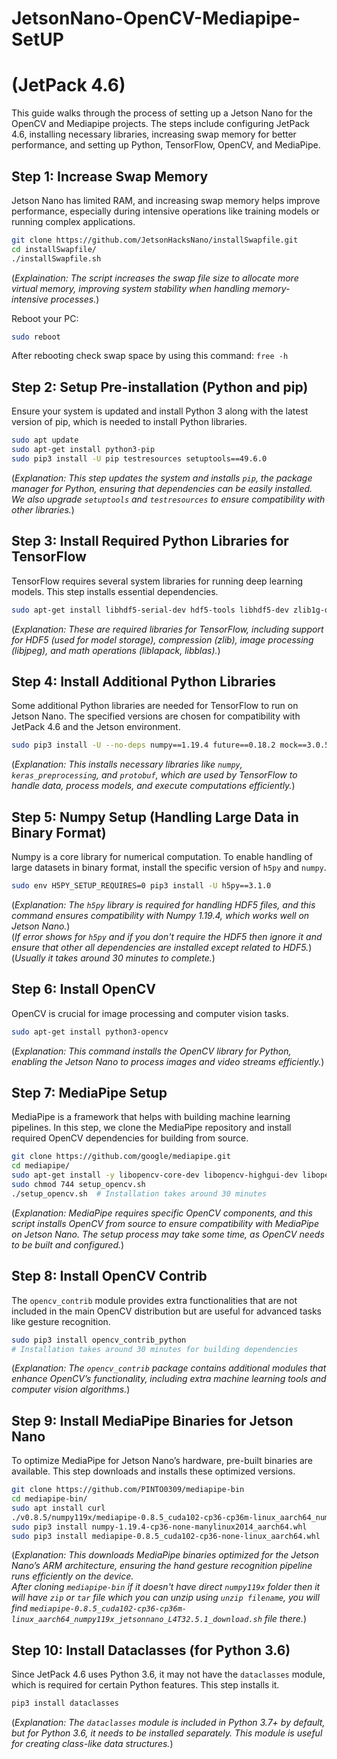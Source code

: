 # JetsonNano-OpenCV-Mediapipe-SetUP
# (JetPack 4.6)

This guide walks through the process of setting up a Jetson Nano for the OpenCV and Mediapipe projects. The steps include configuring JetPack 4.6, installing necessary libraries, increasing swap memory for better performance, and setting up Python, TensorFlow, OpenCV, and MediaPipe.

## Step 1: Increase Swap Memory

Jetson Nano has limited RAM, and increasing swap memory helps improve performance, especially during intensive operations like training models or running complex applications.

```bash
git clone https://github.com/JetsonHacksNano/installSwapfile.git
cd installSwapfile/
./installSwapfile.sh
```

(*Explaination: The script increases the swap file size to allocate more virtual memory, improving system stability when handling memory-intensive processes.*)

Reboot your PC: 
```bash
sudo reboot
```
After rebooting check swap space  by using this command:   `free -h`

## Step 2: Setup Pre-installation (Python and pip)

Ensure your system is updated and install Python 3 along with the latest version of pip, which is needed to install Python libraries.

```bash
sudo apt update
sudo apt-get install python3-pip
sudo pip3 install -U pip testresources setuptools==49.6.0
```
(*Explanation: This step updates the system and installs `pip`, the package manager for Python, ensuring that dependencies can be easily installed. We also upgrade `setuptools` and `testresources` to ensure compatibility with other libraries.*)

## Step 3: Install Required Python Libraries for TensorFlow

TensorFlow requires several system libraries for running deep learning models. This step installs essential dependencies.

```bash
sudo apt-get install libhdf5-serial-dev hdf5-tools libhdf5-dev zlib1g-dev zip libjpeg8-dev liblapack-dev libblas-dev gfortran
```
(*Explanation: These are required libraries for TensorFlow, including support for HDF5 (used for model storage), compression (zlib), image processing (libjpeg), and math operations (liblapack, libblas).*)

## Step 4: Install Additional Python Libraries

Some additional Python libraries are needed for TensorFlow to run on Jetson Nano. The specified versions are chosen for compatibility with JetPack 4.6 and the Jetson environment.

```bash
sudo pip3 install -U --no-deps numpy==1.19.4 future==0.18.2 mock==3.0.5 keras_preprocessing==1.1.2 keras_applications==1.0.8 gast==0.4.0 protobuf pybind11 cython pkgconfig
```
(*Explanation: This installs necessary libraries like `numpy`, `keras_preprocessing`, and `protobuf`, which are used by TensorFlow to handle data, process models, and execute computations efficiently.*)

## Step 5: Numpy Setup (Handling Large Data in Binary Format)

Numpy is a core library for numerical computation. To enable handling of large datasets in binary format, install the specific version of  `h5py` and `numpy`.

```bash
sudo env H5PY_SETUP_REQUIRES=0 pip3 install -U h5py==3.1.0
```
(*Explanation: The `h5py` library is required for handling HDF5 files, and this command ensures compatibility with Numpy 1.19.4, which works well on Jetson Nano.*) <br>
(*If error shows for `h5py` and if you don't require the HDF5 then ignore it and ensure that other all dependencies are installed except related to HDF5.*) <br>
(*Usually it takes around 30 minutes to complete.*)

## Step 6: Install OpenCV

OpenCV is crucial for image processing and computer vision tasks.

```bash
sudo apt-get install python3-opencv
```
(*Explanation: This command installs the OpenCV library for Python, enabling the Jetson Nano to process images and video streams efficiently.*)

## Step 7: MediaPipe Setup

MediaPipe is a framework that helps with building machine learning pipelines. In this step, we clone the MediaPipe repository and install required OpenCV dependencies for building from source.

```bash
git clone https://github.com/google/mediapipe.git
cd mediapipe/
sudo apt-get install -y libopencv-core-dev libopencv-highgui-dev libopencv-calib3d-dev libopencv-features2d-dev libopencv-imgproc-dev libopencv-video-dev
sudo chmod 744 setup_opencv.sh
./setup_opencv.sh  # Installation takes around 30 minutes
```
(*Explanation: MediaPipe requires specific OpenCV components, and this script installs OpenCV from source to ensure compatibility with MediaPipe on Jetson Nano. The setup process may take some time, as OpenCV needs to be built and configured.*)

## Step 8: Install OpenCV Contrib

The `opencv_contrib` module provides extra functionalities that are not included in the main OpenCV distribution but are useful for advanced tasks like gesture recognition.

```bash
sudo pip3 install opencv_contrib_python
# Installation takes around 30 minutes for building dependencies
```
(*Explanation: The `opencv_contrib` package contains additional modules that enhance OpenCV’s functionality, including extra machine learning tools and computer vision algorithms.*)

## Step 9: Install MediaPipe Binaries for Jetson Nano

To optimize MediaPipe for Jetson Nano’s hardware, pre-built binaries are available. This step downloads and installs these optimized versions.

```bash
git clone https://github.com/PINTO0309/mediapipe-bin
cd mediapipe-bin/
sudo apt install curl
./v0.8.5/numpy119x/mediapipe-0.8.5_cuda102-cp36-cp36m-linux_aarch64_numpy119x_jetsonnano_L4T32.5.1_download.sh
sudo pip3 install numpy-1.19.4-cp36-none-manylinux2014_aarch64.whl
sudo pip3 install mediapipe-0.8.5_cuda102-cp36-none-linux_aarch64.whl
```
(*Explanation: This downloads MediaPipe binaries optimized for the Jetson Nano’s ARM architecture, ensuring the hand gesture recognition pipeline runs efficiently on the device.<br>
After cloning `mediapipe-bin` if it doesn't have direct `numpy119x` folder then it will have `zip` or `tar` file which you can unzip using `unzip filename`, you will find `mediapipe-0.8.5_cuda102-cp36-cp36m-linux_aarch64_numpy119x_jetsonnano_L4T32.5.1_download.sh` file there.*)

## Step 10: Install Dataclasses (for Python 3.6)

Since JetPack 4.6 uses Python 3.6, it may not have the `dataclasses` module, which is required for certain Python features. This step installs it.

```bash
pip3 install dataclasses
```
(*Explanation: The `dataclasses` module is included in Python 3.7+ by default, but for Python 3.6, it needs to be installed separately. This module is useful for creating class-like data structures.*)
